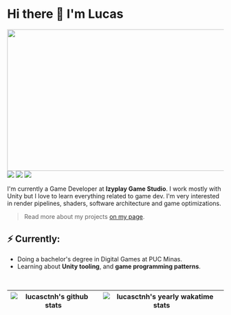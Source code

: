 <h1>Hi there 👋 I'm Lucas </h1>

<img align="right" style="width:508px;height:330px;" src="https://i.gifer.com/origin/60/60120cc1d020a156a8401a3a2db12c4d.gif" />
<a href="https://www.linkedin.com/in/lcscout/"><img src="https://img.shields.io/badge/-LinkedIn-e5dad4?style=for-the-badge&logo=Linkedin&logoColor=black&link=https://www.linkedin.com/in/lucasctnh/"></a>
<a href="https://telegram.me/lcscout/"><img src="https://img.shields.io/badge/-Telegram-f5e1c0?style=for-the-badge&logo=telegram&logoColor=black&link=https://telegram.me/lcscout/"></a>
<a href="mailto:lucasctnh@hotmail.com"><img src="https://img.shields.io/badge/-Mail-d2b59f?style=for-the-badge&logo=Gmail&logoColor=black&link=mailto:lucasctnh@hotmail.com"></a>

I'm currently a Game Developer at **Izyplay Game Studio**. I work mostly with Unity but I love to learn everything related to game dev. I'm very interested in render pipelines, shaders, software architecture and game optimizations.

> Read more about my projects <a href="https://lucasctnh.com/">on my page</a>.

<h2>⚡️ Currently:</h2>
<ul>
<li>Doing a bachelor's degree in Digital Games at PUC Minas.</li>
<li>Learning about <strong>Unity tooling</strong>, and <strong>game programming patterns</strong>.</li>
</ul>

<br>
<div align="center">
  
  | <img align="center" src="https://github-readme-stats.vercel.app/api?username=lucasctnh&show_icons=true&include_all_commits=true&theme=moltack&hide_border=true&show=prs_merged,prs_merged_percentage,reviews" alt="lucasctnh's github stats" /> | <img align="center" src="https://github-readme-stats.vercel.app/api/wakatime?username=@lucasctnh&range=last_year&layout=compact&theme=moltack&custom_title=lucas%20coutinho's%20Yearly%20WakaTime%20Stats" alt="lucasctnh's yearly wakatime stats" /> |
  | ------------- | ------------- |
  
</div>

<!-- Wakatime: ?range= can be one of last_7_days, last_30_days, last_6_months, or last_year -->
